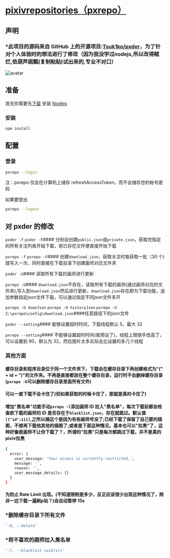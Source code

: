 # [pixivrepositories（pxrepo）](https://www.npmjs.com/package/pxrepo)

## 声明

### \*此项目的源码来自 GitHub 上的开源项目:[Tsuk1ko/pxder](https://github.com/Tsuk1ko/pxder)，为了针对个人体验时的想法进行了修改（因为我没学过nodejs,所以改得贼烂,依葫芦画瓢(复制粘贴)试出来的,专业不对口）

![avatar](http://www.deathggunod.space/img/pxrepo/pxrepo.jpg)


## 准备

首先你需要先[下载](https://nodejs.org/dist/v13.12.0/node-v13.12.0-x64.msi) 安装 [Nodejs](https://nodejs.org/zh-cn/)


### 安装

```bash
npm install
```


## 配置

### 登录

```bash
pxrepo --login
```

注：pxrepo 仅会在计算机上储存 refreshAccessToken，而不会储存您的帐号密码

如果要登出

```bash
pxrepo --logout
```

## 对 pxder 的修改


`pxder -f` `pxder -F`#### 分别会创建`public.json`或`private.json`，获取完指定的所有关注列表开始下载，若已存在文件便直接开始下载



`pxrepo -f` `pxrepo -F`#### 创建`download.json`，获取关注时每获取一批（30 个)就写入一次，同时直接在下载目录下创建画师对应文件夹



`pxder -U`#### 读取所有下载的画师进行更新



`pxrepo -U`#### `download.json`不存在，读取所有下载的画师(通过画师对应的文件夹),写入到`download.json`然后进行更新，`download.json`存在即为下载功能，追加参数指定json文件下载，可以通过指定不同json文件多开

`pxrepo -U downJson`
`pxrepo -U historyJson`
`pxrepo -U Z:\pxrepo\config\download.json`####任意路径下的json文件 

`pxder --setting`#### 能够设置超时时间，下载线程默认 5，最大 32



`pxrepo --setting`#### 不能够设置超时时间(我预设了)，线程上限随手改高了，可以设置到 90，默认为 32，然后图片太多实际会比设置的多几个线程



### 其他方面

#### 缓存目录和程序目录位于同一个文件夹下，下载会在缓存目录下再创建格式为"(" + id + ")"的文件夹。不再是直接都放在整个缓存目录，运行时不会删掉缓存目录 (`pxrepo -D`可以删除缓存目录里面所有文件)

#### 可以一直下载不会卡住了(但如果获取的时候卡住了，那就是真的卡住了)

#### 增加"黑名单"功能手动`pxrepo -l`添加画师 ID 拉入"黑名单"，每次下载前都会检查欲下载的画师的 ID 是否存在于`blacklist.json`，存在就跳过。默认值`[{"id":11}]`,之所以搞这个是因为有些画师号没了;已经下载了保留了自己要的插图，不想再下载他其他的插图了;或者是下面这种情况，基本也可以"拉黑"了，这种好像是画师不让你下载了？，所谓的"拉黑"只是每次都跳过下载，并不是真的pixiv拉黑
```bash
{
  error: {
    user_message: 'Your access is currently restricted.',
    message: '',
    reason: '',
    user_message_details: {}
  }
}
```


#### 为防止 Rate Limit 出现。(不知道限制是多少，反正应该很少出现这种情况了，除非一边下载一遍刷p站？)会自动暂停 15s


### \*删除缓存目录下所有文件

```bash
'-D, --delete'
```

### \*将不喜欢的画师拉入黑名单

```bash
'-l, --blacklist <uid(s)>'
```

